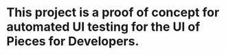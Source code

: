 # This project is a proof of concept for automated UI testing for the UI of Pieces for Developers.

